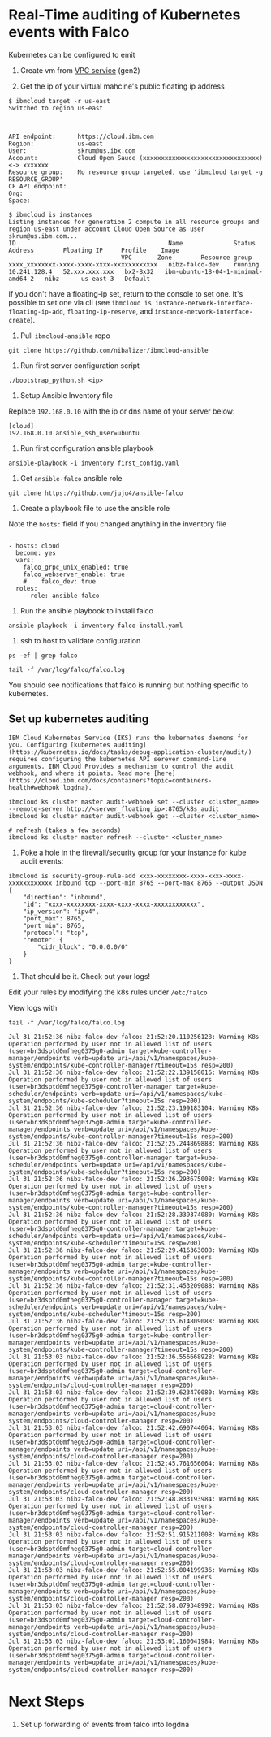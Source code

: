 # Real-Time auditing of Kubernetes events with Falco

Kubernetes can be configured to emit

1. Create vm from [VPC service](https://cloud.ibm.com/vpc/overview) (gen2)

1. Get the ip of your virtual mahcine's public floating ip address

```
$ ibmcloud target -r us-east
Switched to region us-east



API endpoint:      https://cloud.ibm.com
Region:            us-east
User:              skrum@us.ibx.com
Account:           Cloud Open Sauce (xxxxxxxxxxxxxxxxxxxxxxxxxxxxxxxx) <-> xxxxxxx
Resource group:    No resource group targeted, use 'ibmcloud target -g RESOURCE_GROUP'
CF API endpoint:
Org:
Space:

$ ibmcloud is instances
Listing instances for generation 2 compute in all resource groups and region us-east under account Cloud Open Source as user skrum@us.ibm.com...
ID                                          Name              Status    Address        Floating IP     Profile    Image
                               VPC       Zone        Resource group
xxxx_xxxxxxxx-xxxx-xxxx-xxxx-xxxxxxxxxxxx   nibz-falco-dev    running   10.241.128.4   52.xxx.xxx.xxx   bx2-8x32   ibm-ubuntu-18-04-1-minimal-amd64-2   nibz      us-east-3   Default

```

If you don't have a floating-ip set, return to the console to set one. It's possible to set one via cli (see `ibmcloud is instance-network-interface-floating-ip-add`, `floating-ip-reserve`, and `instance-network-interface-create`).


1. Pull `ibmcloud-ansible` repo

```git clone https://github.com/nibalizer/ibmcloud-ansible```

1. Run first server configuration script

```./bootstrap_python.sh <ip>```

1. Setup Ansible Inventory file


Replace `192.168.0.10` with the ip or dns name of your server below:

```
[cloud]
192.168.0.10 ansible_ssh_user=ubuntu
```

1. Run first configuration ansible playbook

```
ansible-playbook -i inventory first_config.yaml
```

1. Get `ansible-falco` ansible role

```
git clone https://github.com/juju4/ansible-falco
```

1. Create a playbook file to use the ansible role

Note the `hosts:` field if you changed anything in the inventory file

```
---
- hosts: cloud
  become: yes
  vars:
    falco_grpc_unix_enabled: true
    falco_webserver_enable: true
    #    falco_dev: true
  roles:
    - role: ansible-falco
```

1. Run the ansible playbook to install falco

```
ansible-playbook -i inventory falco-install.yaml
```

1. ssh to host to validate configuration

```
ps -ef | grep falco

tail -f /var/log/falco/falco.log
```

You should see notifications that falco is running but nothing specific to kubernetes.


## Set up kubernetes auditing

    IBM Cloud Kubernetes Service (IKS) runs the kubernetes daemons for you. Configuring [kubernetes auditing](https://kubernetes.io/docs/tasks/debug-application-cluster/audit/) requires configuring the kubernetes API serever command-line arguments. IBM Cloud Provides a mechanism to control the audit webhook, and where it points. Read more [here](https://cloud.ibm.com/docs/containers?topic=containers-health#webhook_logdna).

```
ibmcloud ks cluster master audit-webhook set --cluster <cluster_name> --remote-server http://<server_floating_ip>:8765/k8s_audit
ibmcloud ks cluster master audit-webhook get --cluster <cluster_name>

# refresh (takes a few seconds)
ibmcloud ks cluster master refresh --cluster <cluster_name>

```

1. Poke a hole in the firewall/security group for your instance for kube audit events:

```
ibmcloud is security-group-rule-add xxxx-xxxxxxxx-xxxx-xxxx-xxxx-xxxxxxxxxxxx inbound tcp --port-min 8765 --port-max 8765 --output JSON
{
    "direction": "inbound",
    "id": "xxxx-xxxxxxxx-xxxx-xxxx-xxxx-xxxxxxxxxxxx",
    "ip_version": "ipv4",
    "port_max": 8765,
    "port_min": 8765,
    "protocol": "tcp",
    "remote": {
        "cidr_block": "0.0.0.0/0"
    }
}
```

1. That should be it. Check out your logs!

Edit your rules by modifying the k8s rules under ```/etc/falco```

View logs with 

```
tail -f /var/log/falco/falco.log
```


```syslog
Jul 31 21:52:36 nibz-falco-dev falco: 21:52:20.110256128: Warning K8s Operation performed by user not in allowed list of users (user=br3dsptd0mfheg0375g0-admin target=kube-controller-manager/endpoints verb=update uri=/api/v1/namespaces/kube-system/endpoints/kube-controller-manager?timeout=15s resp=200)
Jul 31 21:52:36 nibz-falco-dev falco: 21:52:22.139158016: Warning K8s Operation performed by user not in allowed list of users (user=br3dsptd0mfheg0375g0-controller-manager target=kube-scheduler/endpoints verb=update uri=/api/v1/namespaces/kube-system/endpoints/kube-scheduler?timeout=15s resp=200)
Jul 31 21:52:36 nibz-falco-dev falco: 21:52:23.199183104: Warning K8s Operation performed by user not in allowed list of users (user=br3dsptd0mfheg0375g0-admin target=kube-controller-manager/endpoints verb=update uri=/api/v1/namespaces/kube-system/endpoints/kube-controller-manager?timeout=15s resp=200)
Jul 31 21:52:36 nibz-falco-dev falco: 21:52:25.244869888: Warning K8s Operation performed by user not in allowed list of users (user=br3dsptd0mfheg0375g0-controller-manager target=kube-scheduler/endpoints verb=update uri=/api/v1/namespaces/kube-system/endpoints/kube-scheduler?timeout=15s resp=200)
Jul 31 21:52:36 nibz-falco-dev falco: 21:52:26.293675008: Warning K8s Operation performed by user not in allowed list of users (user=br3dsptd0mfheg0375g0-admin target=kube-controller-manager/endpoints verb=update uri=/api/v1/namespaces/kube-system/endpoints/kube-controller-manager?timeout=15s resp=200)
Jul 31 21:52:36 nibz-falco-dev falco: 21:52:28.339374080: Warning K8s Operation performed by user not in allowed list of users (user=br3dsptd0mfheg0375g0-controller-manager target=kube-scheduler/endpoints verb=update uri=/api/v1/namespaces/kube-system/endpoints/kube-scheduler?timeout=15s resp=200)
Jul 31 21:52:36 nibz-falco-dev falco: 21:52:29.416363008: Warning K8s Operation performed by user not in allowed list of users (user=br3dsptd0mfheg0375g0-admin target=kube-controller-manager/endpoints verb=update uri=/api/v1/namespaces/kube-system/endpoints/kube-controller-manager?timeout=15s resp=200)
Jul 31 21:52:36 nibz-falco-dev falco: 21:52:31.453209088: Warning K8s Operation performed by user not in allowed list of users (user=br3dsptd0mfheg0375g0-controller-manager target=kube-scheduler/endpoints verb=update uri=/api/v1/namespaces/kube-system/endpoints/kube-scheduler?timeout=15s resp=200)
Jul 31 21:52:36 nibz-falco-dev falco: 21:52:35.614809088: Warning K8s Operation performed by user not in allowed list of users (user=br3dsptd0mfheg0375g0-admin target=kube-controller-manager/endpoints verb=update uri=/api/v1/namespaces/kube-system/endpoints/kube-controller-manager?timeout=15s resp=200)
Jul 31 21:53:03 nibz-falco-dev falco: 21:52:36.556668928: Warning K8s Operation performed by user not in allowed list of users (user=br3dsptd0mfheg0375g0-admin target=cloud-controller-manager/endpoints verb=update uri=/api/v1/namespaces/kube-system/endpoints/cloud-controller-manager resp=200)
Jul 31 21:53:03 nibz-falco-dev falco: 21:52:39.623470080: Warning K8s Operation performed by user not in allowed list of users (user=br3dsptd0mfheg0375g0-admin target=cloud-controller-manager/endpoints verb=update uri=/api/v1/namespaces/kube-system/endpoints/cloud-controller-manager resp=200)
Jul 31 21:53:03 nibz-falco-dev falco: 21:52:42.690744064: Warning K8s Operation performed by user not in allowed list of users (user=br3dsptd0mfheg0375g0-admin target=cloud-controller-manager/endpoints verb=update uri=/api/v1/namespaces/kube-system/endpoints/cloud-controller-manager resp=200)
Jul 31 21:53:03 nibz-falco-dev falco: 21:52:45.761656064: Warning K8s Operation performed by user not in allowed list of users (user=br3dsptd0mfheg0375g0-admin target=cloud-controller-manager/endpoints verb=update uri=/api/v1/namespaces/kube-system/endpoints/cloud-controller-manager resp=200)
Jul 31 21:53:03 nibz-falco-dev falco: 21:52:48.833193984: Warning K8s Operation performed by user not in allowed list of users (user=br3dsptd0mfheg0375g0-admin target=cloud-controller-manager/endpoints verb=update uri=/api/v1/namespaces/kube-system/endpoints/cloud-controller-manager resp=200)
Jul 31 21:53:03 nibz-falco-dev falco: 21:52:51.915211008: Warning K8s Operation performed by user not in allowed list of users (user=br3dsptd0mfheg0375g0-admin target=cloud-controller-manager/endpoints verb=update uri=/api/v1/namespaces/kube-system/endpoints/cloud-controller-manager resp=200)
Jul 31 21:53:03 nibz-falco-dev falco: 21:52:55.004199936: Warning K8s Operation performed by user not in allowed list of users (user=br3dsptd0mfheg0375g0-admin target=cloud-controller-manager/endpoints verb=update uri=/api/v1/namespaces/kube-system/endpoints/cloud-controller-manager resp=200)
Jul 31 21:53:03 nibz-falco-dev falco: 21:52:58.079348992: Warning K8s Operation performed by user not in allowed list of users (user=br3dsptd0mfheg0375g0-admin target=cloud-controller-manager/endpoints verb=update uri=/api/v1/namespaces/kube-system/endpoints/cloud-controller-manager resp=200)
Jul 31 21:53:03 nibz-falco-dev falco: 21:53:01.160041984: Warning K8s Operation performed by user not in allowed list of users (user=br3dsptd0mfheg0375g0-admin target=cloud-controller-manager/endpoints verb=update uri=/api/v1/namespaces/kube-system/endpoints/cloud-controller-manager resp=200)
```

# Next Steps


1. Set up forwarding of events from falco into logdna
